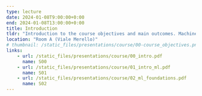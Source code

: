 ```yaml
---
type: lecture
date: 2024-01-08T9:00:00+0:00
end: 2024-01-08T13:00:00+0:00
title: Introduction
tldr: "Introduction to the course objectives and main outcomes. Machine learning introduction."
location: "Room A (Viale Merello)"
# thumbnail: /static_files/presentations/course/00-course_objectives.png
links: 
    - url: /static_files/presentations/course/00_intro.pdf
      name: S00
    - url: /static_files/presentations/course/01_intro_ml.pdf
      name: S01
    - url: /static_files/presentations/course/02_ml_foundations.pdf
      name: S02
---
```



